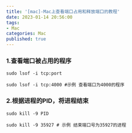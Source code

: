 ```yaml
---
title: '[mac]-Mac上查看端口占用和释放端口的教程'
date: 2023-01-14 20:56:00
tags: 
- Mac
categories: Mac
published: true
---
```


### 1.查看端口被占用的程序
```shell
sudo lsof -i tcp:port 

sudo lsof -i tcp:4000 #示例 查看端口为4000的程序
```

### 2.根据进程的PID，将进程结束
```shell
sudo kill -9 PID

sudo kill -9 35927 # 示例 结束端口号为35927的进程
```